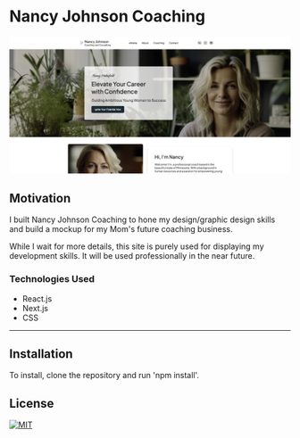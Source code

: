 # Nancy Johnson Coaching

![Screenshot of Nancy Johnson Coaching](public/assets/images/dashboard.png "Nancy Johnson Coaching")

## Motivation

I built Nancy Johnson Coaching to hone my design/graphic design skills and build a mockup for my Mom's future coaching business.

While I wait for more details, this site is purely used for displaying my development skills. It will be used professionally in the near future.

### Technologies Used

- React.js
- Next.js
- CSS

---

## Installation

To install, clone the repository and run 'npm install'.

## License

[![MIT](https://img.shields.io/npm/l/mit-license)](./assets/license_contributing/MIT_license.md)
